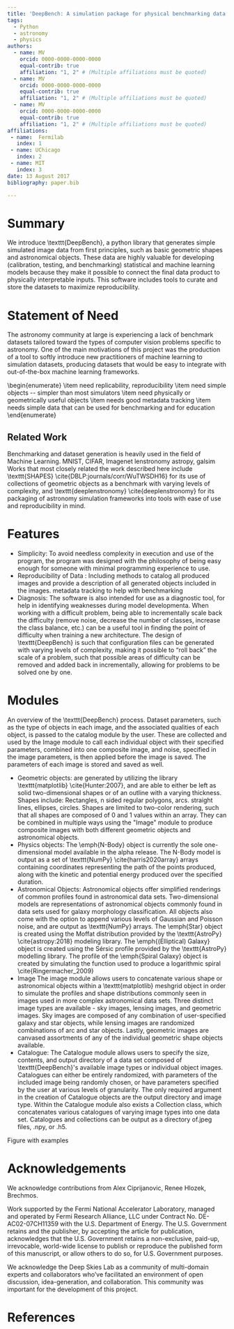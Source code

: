 ```yaml
---
title: 'DeepBench: A simulation package for physical benchmarking data'
tags:
  - Python
  - astronomy
  - physics
authors:
  - name: MV
    orcid: 0000-0000-0000-0000
    equal-contrib: true
    affiliation: "1, 2" # (Multiple affiliations must be quoted)
  - name: MV
    orcid: 0000-0000-0000-0000
    equal-contrib: true
    affiliation: "1, 2" # (Multiple affiliations must be quoted)
  - name: MV
    orcid: 0000-0000-0000-0000
    equal-contrib: true
    affiliation: "1, 2" # (Multiple affiliations must be quoted)
affiliations:
 - name:  Fermilab
   index: 1
 - name: UChicago
   index: 2
 - name: MIT
   index: 3
date: 13 August 2017
bibliography: paper.bib

---
```



# Summary
We introduce \texttt{DeepBench}, a python library  that generates simple simulated image data from first principles, such as basic geometric shapes and astronomical objects. These data are highly valuable for developing (calibration, testing, and benchmarking) statistical and machine learning models because they make it possible to connect the final data product to physically interpretable inputs. This software includes tools to curate and store the datasets to maximize reproducibility.


# Statement of Need

The astronomy community at large is experiencing a lack of benchmark datasets tailored toward the types of computer vision problems specific to astronomy. One of the main motivations of this project was the production of a tool to softly introduce new practitioners of machine learning to simulation datasets, producing datasets that would be easy to integrate with out-of-the-box machine learning frameworks. 

\begin{enumerate}
    \item need replicability, reproducibility
    \item need simple objects -- simpler than most simulators
    \item need physically or geometrically useful objects
    \item needs good metadata tracking
    \item needs simple data that can be used for benchmarking and for education
\end{enumerate}


## Related Work

Benchmarking and dataset generation is heavily used in the field of Machine Learning. 
MNIST, CIFAR, Imagenet
lenstronomy
astropy, galsim
Works that most closely related the work described here include \texttt{SHAPES} \cite{DBLP:journals/corr/WuTWSDH16} for its use of collections of geometric objects as a benchmark with varying levels of complexity, and  \texttt{deeplenstronomy} \cite{deeplenstronomy} for its packaging of astronomy simulation frameworks into tools with ease of use and reproducibility in mind. 


# Features

* Simplicity: To avoid needless complexity in execution and use of the program, the program was designed with the philosophy of being easy enough for someone with minimal programming experience to use. 
* Reproducibility of Data : Including methods to catalog all produced images and provide a description of all generated objects included in the images. 
metadata tracking to help with benchmarking
* Diagnosis: The software is also intended for use as a diagnostic tool, for help in identifying weaknesses during model developmenta. 
When working with a difficult problem, being able to incrementally scale back the difficulty (remove noise, decrease the number of classes, increase the class balance, etc.) can be a useful tool in finding the point of difficulty when training a new architecture.  The design of \texttt{DeepBench} is such that configuration files can be generated with varying levels of complexity, making it possible to “roll back” the scale of a problem, such that possible areas of difficulty can be removed and added back in incrementally, allowing for problems to be solved one by one. 


# Modules

An overview of the  \texttt{DeepBench} process. 
Dataset parameters, such as the type of objects in each image, and the associated qualities of each object, is passed to the catalog module by the user. 
These are collected and used by the Image module to call each individual object with their specified parameters, combined into one composite image, and noise, specified in the image parameters, is then applied before the image is saved. The parameters of each image is stored and saved as well.


* Geometric objects: are generated by utilizing the library \texttt{matplotlib} \cite{Hunter:2007}, and are able to either be left as solid two-dimensional shapes or of an outline with a varying thickness. Shapes include: Rectangles, n sided regular polygons, arcs. straight lines, ellipses, circles. Shapes are limited to two-color rendering, such that all shapes are composed of 0 and 1 values within an array. They can be combined in multiple ways using the "Image" module to produce composite images with both different geometric objects and astronomical objects. 
* Physics objects: The \emph{N-Body} object is currently the sole one-dimensional model available in the alpha release. The N-Body model is output as a set of \texttt{NumPy} \cite{harris2020array} arrays containing coordinates representing the path of the points produced, along with the kinetic and potential energy produced over the specified duration.    
* Astronomical Objects: Astronomical objects offer simplified renderings of common profiles found in astronomical data sets. Two-dimensional models are representations of astronomical objects commonly found in data sets used for galaxy morphology classification. All objects also come with the option to append various levels of Gaussian and Poisson noise, and are output as \texttt{NumPy} arrays.  The \emph{Star} object is created using the Moffat distribution provided by the \texttt{AstroPy} \cite{astropy:2018} modeling library. The \emph{(Elliptical) Galaxy} object is created using the Sérsic profile provided by the \texttt{AstroPy} modelling library. The profile of the \emph{Spiral Galaxy} object is created by simulating the function used to produce a logarithmic spiral \cite{Ringermacher_2009}
* Image The image module allows users to concatenate various shape or astronomical objects within a \texttt{matplotlib} meshgrid object in order to simulate the profiles and shape distributions commonly seen in images used in more complex astronomical data sets. Three distinct image types are available - sky images, lensing images, and geometric images. Sky images are composed of any combination of user-specified galaxy and star objects, while lensing images are randomized combinations of arc and star objects. Lastly, geometric images are canvased assortments of any of the individual geometric shape objects available. 
* Catalogue: The Catalogue module allows users to specify the size, contents, and output directory of a data set composed of \texttt{DeepBench}'s available image types or individual object images. Catalogues can either be entirely randomized, with parameters of the included image being randomly chosen, or have parameters specified by the user at various levels of granularity. The only required argument in the creation of Catalogue objects are the output directory and image type. Within the Catalogue module also exists a Collection class, which concatenates various catalogues of varying image types into one data set. Catalogues and collections can be output as a directory of.jpeg files, .npy, or .h5.


Figure with examples



# Acknowledgements

We acknowledge contributions from Alex Ciprijanovic, Renee Hlozek, Brechmos.

Work supported by the Fermi National Accelerator Laboratory, managed and operated by Fermi Research Alliance, LLC under Contract No. DE-AC02-07CH11359 with the U.S. Department of Energy. The U.S. Government retains and the publisher, by accepting the article for publication, acknowledges that the U.S. Government retains a non-exclusive, paid-up, irrevocable, world-wide license to publish or reproduce the published form of this manuscript, or allow others to do so, for U.S. Government purposes.

We acknowledge the Deep Skies Lab as a community of multi-domain experts and collaborators who’ve facilitated an environment of open discussion, idea-generation, and collaboration. This community was important for the development of this project.


# References
